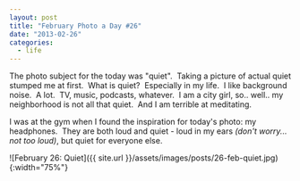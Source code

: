 ```yaml
---
layout: post
title: "February Photo a Day #26"
date: "2013-02-26"
categories:
  - life
---
```


The photo subject for the today was "quiet".  Taking a picture of actual quiet stumped me at first.  What is quiet?  Especially in my life.  I like background noise.  A lot.  TV, music, podcasts, whatever.  I am a city girl, so.. well.. my neighborhood is not all that quiet.  And I am terrible at meditating.

I was at the gym when I found the inspiration for today's photo: my headphones.  They are both loud and quiet - loud in my ears _(don't worry... not too loud)_, but quiet for everyone else.

![February 26: Quiet]({{ site.url }}/assets/images/posts/26-feb-quiet.jpg){:width="75%"}
